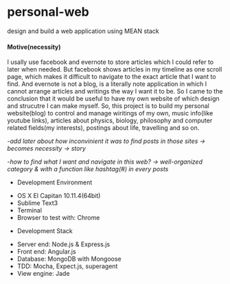 # personal-web
design and build a web application using MEAN stack

#### Motive(necessity) 
I usally use facebook and evernote to store articles which I could refer to later when needed. But facebook shows articles  in my timeline as one scroll page, which makes it difficult to navigate to the exact article that I want to find. And evernote is not a blog, is a literally note application in which I cannot arrange articles and writings the way I want it to be. So I came to the conclusion that it would be useful to have my own website of which design and strucutre I can make myself. So, this project is to build my personal website(blog) to control and manage wiritings of my own, music info(like youtube links), articles about physics, biology, philosophy and computer related fields(my interests), postings about life, travelling and so on.

-*add later about how inconvinient it was to find posts in those sites -> becomes necessity -> story*

-*how to find what I want and navigate in this web? -> well-organized category & with a function like hashtag(#) in every posts*


* Development Environment
 - OS X El Capitan 10.11.4(64bit)
 - Sublime Text3
 - Terminal
 - Browser to test with: Chrome

* Development Stack
 - Server end: Node.js & Express.js
 - Front end: Angular.js
 - Database: MongoDB with Mongoose
 - TDD: Mocha, Expect.js, superagent
 - View engine: Jade
